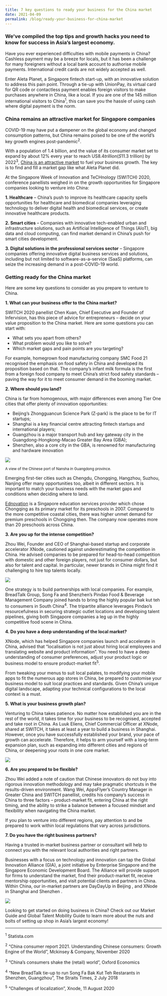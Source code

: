 ```yaml
---
title: 7 key questions to ready your business for the China market
date: 2021-04-09
permalink: /blog/ready-your-business-for-china-market
---
```

### We’ve compiled the top tips and growth hacks you need to know for success in Asia’s largest economy.

Have you ever experienced difficulties with mobile payments in China? Cashless payment may be a breeze for locals, but it has been a challenge for many foreigners without a local bank account to authorise mobile payments. International credit cards are not widely accepted as well.

Enter Aleta Planet, a Singapore fintech start-up, with an innovative solution to address this pain point. Through a tie-up with UnionPay, its virtual card for QR code or contactless payment enables foreign visitors to make purchases anywhere in China, like a local. If you are one of the 145 million international visitors to China<sup>1</sup>, this can save you the hassle of using cash where digital payment is the norm.

### China remains an attractive market for Singapore companies

COVID-19 may have put a dampener on the global economy and changed consumption patterns, but China remains poised to be one of the world’s key growth engines post-pandemic<sup>2</sup>.

With a population of 1.4 billion, and the value of its consumer market set to expand by about 12% every year to reach US$8.4 trillion (S$11.3 trillion) by 2022<sup>3</sup>, [China is an attractive market](https://www.enterprisesg.gov.sg/overseas-markets/asia-pacific/china/market-profile) to fuel your business growth. The key is to find and fill a market gap like what Aleta Planet did.

At the Singapore Week of Innovation and TeCHnology (SWITCH) 2020, conference panellists weighed in on the growth opportunities for Singapore companies looking to venture into China:

**1. Healthcare** – China’s push to improve its healthcare capacity spells opportunities for healthcare and biomedical companies leveraging technology to deliver digital health and biomedical services, or create innovative healthcare products.

**2. Smart cities** – Companies with innovative tech-enabled urban and infrastructure solutions, such as Artificial Intelligence of Things (AIoT), big data and cloud computing, can find market demand in China’s push for smart cities development.

**3. Digital solutions in the professional services sector** – Singapore companies offering innovative digital business services and solutions, including but not limited to software-as-a-service (SaaS) platforms, can seize the increasing demand in a post-COVID-19 world.

### Getting ready for the China market

Here are some key questions to consider as you prepare to venture to China.

**1. What can your business offer to the China market?**

SWITCH 2020 panellist Chen Kuan, Chief Executive and Founder of Infervision, has this piece of advice for entrepreneurs – decide on your value proposition to the China market. Here are some questions you can start with:

* What sets you apart from others?
* What problem would you like to solve?
* Which market gaps and pain points are you targeting?
 
For example, homegrown food manufacturing company SMC Food 21 recognised the emphasis on food safety in China and developed its proposition based on that. The company’s infant milk formula is the first from a foreign food company to meet China’s strict food safety standards – paving the way for it to meet consumer demand in the booming market.

**2. Where should you land?**

China is far from homogenous, with major differences even among Tier One cities that offer plenty of innovation opportunities:

* Beijing’s Zhongguancun Science Park (Z-park) is the place to be for IT startups;
* Shanghai is a key financial centre attracting fintech startups and international players;
* Guangzhou is a major transport hub and key gateway city in the Guangdong-Hongkong-Macao Greater Bay Area (GBA);
* Shenzhen, also a core city in the GBA, is renowned for manufacturing and hardware innovation

![](/images/SWITCH-Nan_sha_Port_in_Guangzhou.jpg)

<sup>A view of the Chinese port of Nansha in Guangdong province.</sup>

Emerging first-tier cities such as Chengdu, Chongqing, Hangzhou, Suzhou, Nanjing offer many opportunities too, albeit in different sectors. It is important to match your business needs with the market gaps and conditions when deciding where to land.

[Ednovation](https://www.enterprisesg.gov.sg/inspiring-stories/ednovation) is a Singapore education services provider which chose Chongqing as its primary market for its preschools in 2007. Compared to the more competitive coastal cities, there was higher unmet demand for premium preschools in Chongqing then. The company now operates more than 20 preschools across China.

**3. Are you up for the intense competition?**

Zhou Wei, Founder and CEO of Shanghai-based startup and corporate accelerator XNode, cautioned against underestimating the competition in China. He advised companies to be prepared for head-to-head competition with domestic and other foreign players, not just for consumer dollars, but also for talent and capital. In particular, newer brands in China might find it challenging to hire top talents locally.

![](/images/SWITCH-2020_Xnode_session.png)

One strategy is to build partnerships with local companies. For example, BreadTalk Group, Song Fa and Shenzhen’s Pindao Food & Beverage Management Company joined hands to bring the highly popular bak kut teh to consumers in South China<sup>4</sup>. The tripartite alliance leverages Pindao’s resourcefulness in securing strategic outlet locations and developing talent pipelines, giving both Singapore companies a leg up in the highly competitive food scene in China.

**4. Do you have a deep understanding of the local market?**

XNode, which has helped Singapore companies launch and accelerate in China, advised that “localisation is not just about hiring local employees and translating website and product information”. You need to have a deep understanding of consumer preferences, adjust your product logic or business model to ensure product-market fit<sup>5</sup>.

From tweaking your menus to suit local palates, to modifying your mobile apps to fit the numerous app stores in China, be prepared to customise your business model to suit local practices and standards. Given China’s unique digital landscape, adapting your technical configurations to the local context is a must.

**5. What is your business growth plan?**

Venturing to China takes patience. No matter how established you are in the rest of the world, it takes time for your business to be recognised, accepted and take root in China. As Luuk Eliens, Chief Commercial Officer at XNode, shared at SWITCH, it takes at least a year to build a business in Shanghai. However, once you have successfully established your brand, your pace of growth can accelerate. Therefore, it helps to arm yourself with a long-term expansion plan, such as expanding into different cities and regions of China, or deepening your roots in one core market.

![](/images/SWITCH-2020_Xnode2_session.png)

**6. Are you prepared to be flexible?**

Zhou Wei added a note of caution that Chinese innovators do not buy into rigorous innovation methodology and may take pragmatic shortcuts in the results-driven environment. Wang Wei, AppsFlyer’s Country Manager in Greater China and SWITCH panellist, credits his company’s success in China to three factors – product-market fit, entering China at the right timing, and the ability to strike a balance between a focused mindset and flexibility when navigating the China market.

If you plan to venture into different regions, pay attention to and be prepared to work within local regulations that vary across jurisdictions.

**7. Do you have the right business partners?**

Having a trusted in-market business partner or consultant will help to connect you with the relevant local authorities and right partners.

Businesses with a focus on technology and innovation can tap the Global Innovation Alliance (GIA), a joint initiative by Enterprise Singapore and the Singapore Economic Development Board. The Alliance will provide support for firms to understand the market, find their product-market fit, receive mentorship opportunities, and visit potential clients and partners in China. Within China, our in-market partners are DayDayUp in Beijing , and XNode in Shanghai and Shenzhen .

![](/images/SWITCH_GIA-Shanghai.png)

Looking to get started on doing business in China? Check out our Market Guide and Global Talent Mobility Guide to learn more about the nuts and bolts of setting up shop in Asia’s largest economy!

---


<sup>1</sup> Statista.com

<sup>2</sup> “China consumer report 2021. Understanding Chinese consumers: Growth Engine of the World”, Mckinsey & Company, November 2020

<sup>3</sup> “China’s consumers shake the (retail) world”, Oxford Economics

<sup>4</sup> “New BreadTalk tie-up to run Song Fa Bak Kut Teh Restarants in Shenzhen, Guangzhou”, The Straits Times, 2 July 2018

<sup>5</sup> “Challenges of localization”, Xnode, 11 August 2020